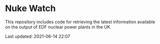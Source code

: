 # Nuke Watch

This repository includes code for retrieving the latest information available on the output of EDF nuclear power plants in the UK.

Last updated: 2021-06-14 22:07